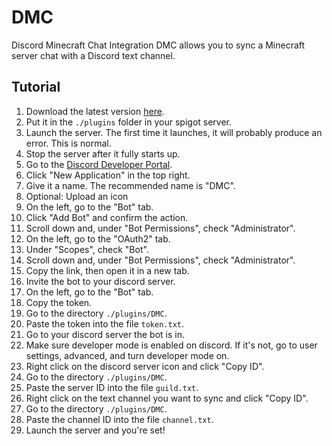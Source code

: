 # DMC
Discord Minecraft Chat Integration
DMC allows you to sync a Minecraft server chat with a Discord text channel.

## Tutorial

1. Download the latest version [here](https://github.com/DenDen747/DMC/raw/main/builds/DMC_1.0.jar).
2. Put it in the ``./plugins`` folder in your spigot server.
3. Launch the server. The first time it launches, it will probably produce an error. This is normal.
4. Stop the server after it fully starts up.
5. Go to the [Discord Developer Portal](https://discord.com/developers/applications).
6. Click "New Application" in the top right.
7. Give it a name. The recommended name is "DMC".
8. Optional: Upload an icon
9. On the left, go to the "Bot" tab.
10. Click "Add Bot" and confirm the action.
11. Scroll down and, under "Bot Permissions", check "Administrator".
12. On the left, go to the "OAuth2" tab.
13. Under "Scopes", check "Bot".
14. Scroll down and, under "Bot Permissions", check "Administrator".
15. Copy the link, then open it in a new tab.
16. Invite the bot to your discord server.
17. On the left, go to the "Bot" tab.
18. Copy the token.
19. Go to the directory ``./plugins/DMC``.
20. Paste the token into the file ``token.txt``.
21. Go to your discord server the bot is in.
22. Make sure developer mode is enabled on discord. If it's not, go to user settings, advanced, and turn developer mode on.
23. Right click on the discord server icon and click "Copy ID".
24. Go to the directory ``./plugins/DMC``.
25. Paste the server ID into the file ``guild.txt``.
23. Right click on the text channel you want to sync and click "Copy ID".
24. Go to the directory ``./plugins/DMC``.
25. Paste the channel ID into the file ``channel.txt``.
26. Launch the server and you're set!
